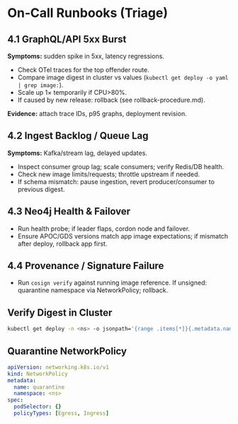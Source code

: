 # On‑Call Runbooks (Triage)

## 4.1 GraphQL/API 5xx Burst

**Symptoms:** sudden spike in 5xx, latency regressions.

- Check OTel traces for the top offender route.
- Compare image digest in cluster vs values (`kubectl get deploy -o yaml | grep image:`).
- Scale up 1× temporarily if CPU>80%.
- If caused by new release: rollback (see rollback-procedure.md).

**Evidence:** attach trace IDs, p95 graphs, deployment revision.

## 4.2 Ingest Backlog / Queue Lag

**Symptoms:** Kafka/stream lag, delayed updates.

- Inspect consumer group lag; scale consumers; verify Redis/DB health.
- Check new image limits/requests; throttle upstream if needed.
- If schema mismatch: pause ingestion, revert producer/consumer to previous digest.

## 4.3 Neo4j Health & Failover

- Run health probe; if leader flaps, cordon node and failover.
- Ensure APOC/GDS versions match app image expectations; if mismatch after deploy, rollback app first.

## 4.4 Provenance / Signature Failure

- Run `cosign verify` against running image reference. If unsigned: quarantine namespace via NetworkPolicy; rollback.

## Verify Digest in Cluster

```bash
kubectl get deploy -n <ns> -o jsonpath='{range .items[*]}{.metadata.name}{"\t"}{.spec.template.spec.containers[*].image}{"\n"}{end}'
```

## Quarantine NetworkPolicy

```yaml
apiVersion: networking.k8s.io/v1
kind: NetworkPolicy
metadata:
  name: quarantine
  namespace: <ns>
spec:
  podSelector: {}
  policyTypes: [Egress, Ingress]
```
